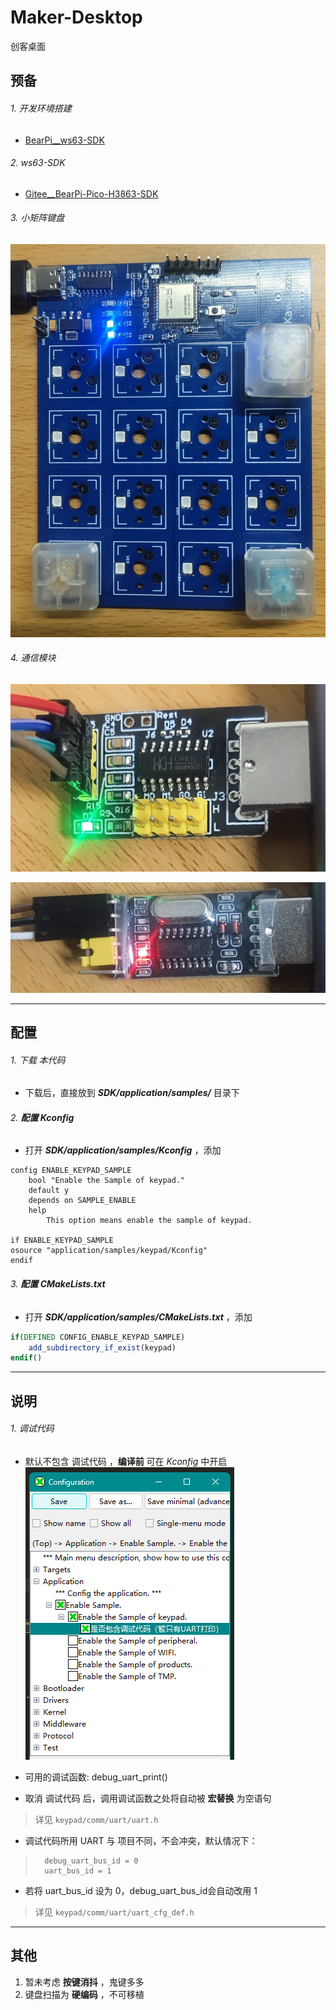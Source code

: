# Maker-Desktop
创客桌面

## 预备

###### 1. 开发环境搭建
- [BearPi__ws63-SDK](https://www.bearpi.cn/core_board/bearpi/pico/h3863/)

###### 2. ws63-SDK
- [Gitee__BearPi-Pico-H3863-SDK](https://gitee.com/bearpi/bearpi-pico_h3863)

###### 3. 小矩阵键盘
![keypad实物图](./RES/keypad.jpg "keypad实物图")

###### 4. 通信模块
![通信用_UART-HID实物图](./RES/UART-HID.jpg "通信用_UART-HID")

![调试用_UART-USB实物图](./RES/UART-USB.jpg "调试用_UART-USB")

---

## 配置

###### 1. 下载 本代码
- 下载后，直接放到 ***SDK/application/samples/*** 目录下

###### 2. **配置 *Kconfig***
- 打开 ***SDK/application/samples/Kconfig*** ，添加
```kconfig
config ENABLE_KEYPAD_SAMPLE
    bool "Enable the Sample of keypad."
    default y
    depends on SAMPLE_ENABLE
    help
        This option means enable the sample of keypad.
        
if ENABLE_KEYPAD_SAMPLE
osource "application/samples/keypad/Kconfig"
endif
```

###### 3. **配置 *CMakeLists.txt***
- 打开 ***SDK/application/samples/CMakeLists.txt*** ，添加
```cmake
if(DEFINED CONFIG_ENABLE_KEYPAD_SAMPLE)
    add_subdirectory_if_exist(keypad)
endif()
```

---

## 说明

###### 1. 调试代码
- 默认不包含 调试代码 ，**编译前** 可在 *Kconfig* 中开启
 ![调试代码](./RES/debug-config.png)

- 可用的调试函数: debug_uart_print()

- 取消 调试代码 后，调用调试函数之处将自动被 **宏替换** 为空语句
> 详见 `keypad/comm/uart/uart.h`

- 调试代码所用 UART 与 项目不同，不会冲突，默认情况下：
>		debug_uart_bus_id = 0
>		uart_bus_id = 1

- 若将 uart_bus_id 设为 0，debug_uart_bus_id会自动改用 1
> 详见 `keypad/comm/uart/uart_cfg_def.h`

---

## 其他

1. 暂未考虑 **按键消抖** ，鬼键多多
2. 键盘扫描为 **硬编码** ，不可移植

